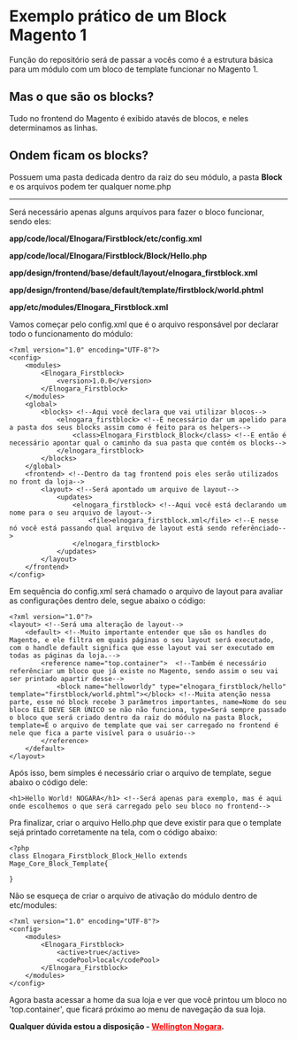 # Exemplo prático de um Block Magento 1
Função do repositório será de passar a vocês como é a estrutura básica para um módulo com um bloco de template funcionar no Magento 1.

<h2>Mas o que são os blocks?</h2>
Tudo no frontend do Magento é exibido atavés de blocos, e neles determinamos as linhas.

<h2>Ondem ficam os blocks?</h2>
Possuem uma pasta dedicada dentro da raiz do seu módulo, a pasta <strong>Block</strong> e os arquivos podem ter qualquer nome.php

---
Será necessário apenas alguns arquivos para fazer o bloco funcionar, sendo eles:

<strong>app/code/local/Elnogara/Firstblock/etc/config.xml

app/code/local/Elnogara/Firstblock/Block/Hello.php

app/design/frontend/base/default/layout/elnogara_firstblock.xml

app/design/frontend/base/default/template/firstblock/world.phtml

app/etc/modules/Elnogara_Firstblock.xml</strong>


Vamos começar pelo config.xml que é o arquivo responsável por declarar todo o funcionamento do módulo:
```
<?xml version="1.0" encoding="UTF-8"?>
<config>
    <modules>
        <Elnogara_Firstblock>
            <version>1.0.0</version>
        </Elnogara_Firstblock>
    </modules>
	<global>
		<blocks> <!--Aqui você declara que vai utilizar blocos-->
      		<elnogara_firstblock> <!--É necessário dar um apelido para a pasta dos seus blocks assim como é feito para os helpers-->
				<class>Elnogara_Firstblock_Block</class> <!--E então é necessário apontar qual o caminho da sua pasta que contém os blocks-->
	 		</elnogara_firstblock>
	    </blocks>
	</global>
    <frontend> <!--Dentro da tag frontend pois eles serão utilizados no front da loja-->
        <layout> <!--Será apontado um arquivo de layout-->
            <updates>
                <elnogara_firstblock> <!--Aqui você está declarando um nome para o seu arquivo de layout-->
                    <file>elnogara_firstblock.xml</file> <!--E nesse nó você está passando qual arquivo de layout está sendo referênciado-->
                </elnogara_firstblock>
            </updates>
        </layout>
    </frontend>
</config>
```

Em sequência do config.xml será chamado o arquivo de layout para avaliar as configurações dentro dele, segue abaixo o código:
```
<?xml version="1.0"?>
<layout> <!--Será uma alteração de layout-->
    <default> <!--Muito importante entender que são os handles do Magento, e ele filtra em quais páginas o seu layout será executado, com o handle default significa que esse layout vai ser executado em todas as páginas da loja.-->
        <reference name="top.container">  <!--Também é necessário referênciar um bloco que já existe no Magento, sendo assim o seu vai ser printado apartir desse-->
            <block name="helloworldy" type="elnogara_firstblock/hello" template="firstblock/world.phtml"></block> <!--Muita atenção nessa parte, esse nó block recebe 3 parâmetros importantes, name=Nome do seu bloco ELE DEVE SER ÚNICO se não não funciona, type=Será sempre passado o bloco que será criado dentro da raiz do módulo na pasta Block, template=É o arquivo de template que vai ser carregado no frontend é nele que fica a parte visível para o usuário-->
        </reference>
    </default>
</layout>
```

Após isso, bem simples é necessário criar o arquivo de template, segue abaixo o código dele:
```
<h1>Hello World! NOGARA</h1> <!--Será apenas para exemplo, mas é aqui onde escolhemos o que será carregado pelo seu bloco no frontend-->
```

Pra finalizar, criar o arquivo Hello.php que deve existir para que o template sejá printado corretamente na tela, com o código abaixo:
```
<?php
class Elnogara_Firstblock_Block_Hello extends Mage_Core_Block_Template{

}
```

Não se esqueça de criar o arquivo de ativação do módulo dentro de etc/modules:
```
<?xml version="1.0" encoding="UTF-8"?>
<config>
	<modules>
		<Elnogara_Firstblock>
			<active>true</active>
			<codePool>local</codePool>
		</Elnogara_Firstblock>
	</modules>
</config>
```

Agora basta acessar a home da sua loja e ver que você printou um bloco no 'top.container', que ficará próximo ao menu de navegação da sua loja.

<strong>Qualquer dúvida estou a disposição - <a href="https://wellingtonnogara.com/" style="color: red;">Wellington Nogara</a>.</strong>

